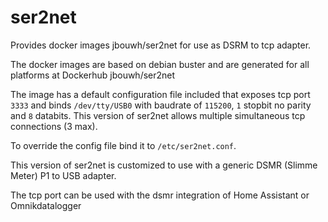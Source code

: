 # ser2net
Provides docker images jbouwh/ser2net for use as DSRM to tcp adapter.

The docker images are based on debian buster and are generated for all platforms at Dockerhub jbouwh/ser2net

The image has a default configuration file included that exposes tcp port `3333` and binds `/dev/tty/USB0` with baudrate of `115200`, `1` stopbit no parity and `8` databits.
This version of ser2net allows multiple simultaneous tcp connections (3 max).

To override the config file bind it to `/etc/ser2net.conf`.

This version of ser2net is customized to use with a generic DSMR (Slimme Meter) P1 to USB adapter.

The tcp port can be used with the dsmr integration of Home Assistant or Omnikdatalogger
